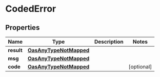 

# CodedError

## Properties

Name | Type | Description | Notes
------------ | ------------- | ------------- | -------------
**result** | [**OasAnyTypeNotMapped**](.md) |  | 
**msg** | [**OasAnyTypeNotMapped**](.md) |  | 
**code** | [**OasAnyTypeNotMapped**](.md) |  |  [optional]




